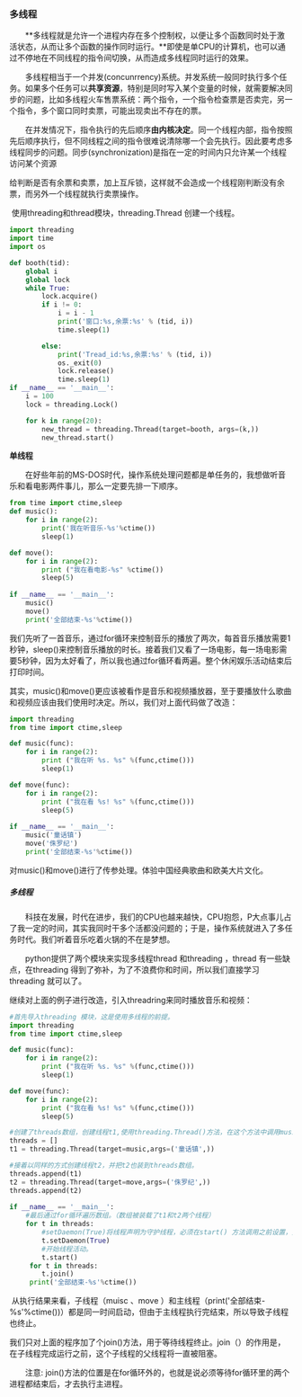 ### 多线程

　　**多线程就是允许一个进程内存在多个控制权，以便让多个函数同时处于激活状态，从而让多个函数的操作同时运行。**即使是单CPU的计算机，也可以通过不停地在不同线程的指令间切换，从而造成多线程同时运行的效果。

　　多线程相当于一个并发(concunrrency)系统。并发系统一般同时执行多个任务。如果多个任务可以**共享资源**，特别是同时写入某个变量的时候，就需要解决同步的问题，比如多线程火车售票系统：两个指令，一个指令检查票是否卖完，另一个指令，多个窗口同时卖票，可能出现卖出不存在的票。

　　在并发情况下，指令执行的先后顺序**由内核决定**。同一个线程内部，指令按照先后顺序执行，但不同线程之间的指令很难说清除哪一个会先执行。因此要考虑多线程同步的问题。同步(synchronization)是指在一定的时间内只允许某一个线程访问某个资源

​	给判断是否有余票和卖票，加上互斥锁，这样就不会造成一个线程刚判断没有余票，而另外一个线程就执行卖票操作。

​	使用threading和thread模块，threading.Thread 创建一个线程。

```python
import threading
import time
import os

def booth(tid):
    global i
    global lock
    while True:
        lock.acquire()
        if i != 0:
            i = i - 1
            print('窗口:%s,余票:%s' % (tid, i))
            time.sleep(1)

        else:
            print('Tread_id:%s,余票:%s' % (tid, i))
            os._exit(0)
            lock.release()
            time.sleep(1)
if __name__ == '__main__':
    i = 100
    lock = threading.Lock()

    for k in range(20):
        new_thread = threading.Thread(target=booth, args=(k,))
        new_thread.start()
```

**单线程**

　　在好些年前的MS-DOS时代，操作系统处理问题都是单任务的，我想做听音乐和看电影两件事儿，那么一定要先排一下顺序。

```python
from time import ctime,sleep
def music():
    for i in range(2):
        print('我在听音乐-%s'%ctime())
        sleep(1)

def move():
    for i in range(2):
        print ("我在看电影-%s" %ctime())
        sleep(5)
        
if __name__ == '__main__':
    music()
    move()
    print('全部结束-%s'%ctime())
```

​	我们先听了一首音乐，通过for循环来控制音乐的播放了两次，每首音乐播放需要1秒钟，sleep()来控制音乐播放的时长。接着我们又看了一场电影，每一场电影需要5秒钟，因为太好看了，所以我也通过for循环看两遍。整个休闲娱乐活动结束后打印时间。

​	其实，music()和move()更应该被看作是音乐和视频播放器，至于要播放什么歌曲和视频应该由我们使用时决定。所以，我们对上面代码做了改造：

```python
import threading
from time import ctime,sleep

def music(func):
    for i in range(2):
        print ("我在听 %s. %s" %(func,ctime()))
        sleep(1)

def move(func):
    for i in range(2):
        print ("我在看 %s! %s" %(func,ctime()))
        sleep(5)
        
if __name__ == '__main__':
    music('童话镇')
    move('侏罗纪')
    print('全部结束-%s'%ctime())
```

对music()和move()进行了传参处理。体验中国经典歌曲和欧美大片文化。



##### **多线程**

　　科技在发展，时代在进步，我们的CPU也越来越快，CPU抱怨，P大点事儿占了我一定的时间，其实我同时干多个活都没问题的；于是，操作系统就进入了多任务时代。我们听着音乐吃着火锅的不在是梦想。

　　python提供了两个模块来实现多线程thread 和threading ，thread 有一些缺点，在threading 得到了弥补，为了不浪费你和时间，所以我们直接学习threading 就可以了。

继续对上面的例子进行改造，引入threadring来同时播放音乐和视频：

```python
#首先导入threading 模块，这是使用多线程的前提。
import threading
from time import ctime,sleep

def music(func):
    for i in range(2):
        print ("我在听 %s. %s" %(func,ctime()))
        sleep(1)

def move(func):
    for i in range(2):
        print ("我在看 %s! %s" %(func,ctime()))
        sleep(5)

#创建了threads数组，创建线程t1,使用threading.Thread()方法，在这个方法中调用music方法target=music，args方法对music进行传参。 把创建好的线程t1装到threads数组中。
threads = []
t1 = threading.Thread(target=music,args=('童话镇',))

#接着以同样的方式创建线程t2，并把t2也装到threads数组。
threads.append(t1)
t2 = threading.Thread(target=move,args=('侏罗纪',))
threads.append(t2)
        
if __name__ == '__main__':
    #最后通过for循环遍历数组。（数组被装载了t1和t2两个线程）
    for t in threads:
        #setDaemon(True)将线程声明为守护线程，必须在start() 方法调用之前设置，如果不设置为守护线程程序会被无限挂起。子线程启动后，父线程也继续执行下去，当父线程执行完最后一条语句print('全部结束-%s'%ctime())后，没有等待子线程，直接就退出了，同时子线程也一同结束。
        t.setDaemon(True)
        #开始线程活动。
        t.start()
     for t in threads:
        t.join()
     print('全部结束-%s'%ctime())
```

​	从执行结果来看，子线程（muisc 、move ）和主线程（print('全部结束-%s'%ctime())）都是同一时间启动，但由于主线程执行完结束，所以导致子线程也终止。 

​	我们只对上面的程序加了个join()方法，用于等待线程终止。join（）的作用是，在子线程完成运行之前，这个子线程的父线程将一直被阻塞。

　　注意:  join()方法的位置是在for循环外的，也就是说必须等待for循环里的两个进程都结束后，才去执行主进程。